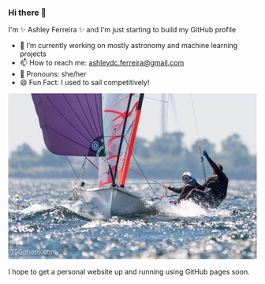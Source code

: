 ### Hi there 👋

I'm ✨ Ashley Ferreira ✨ and I'm just starting to build my GitHub profile

- 🔭 I’m currently working on mostly astronomy and machine learning projects
- 📫 How to reach me: ashleydc.ferreira@gmail.com
- 🌌 Pronouns: she/her
- 😄 Fun Fact: I used to sail competitively!

![29er](29er.jpg)

I hope to get a personal website up and running using GitHub pages soon.
